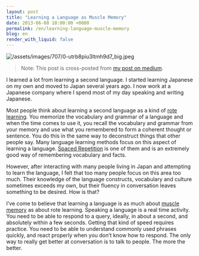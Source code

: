 ```yaml
---
layout: post
title: "Learning a Language as Muscle Memory"
date: 2013-06-08 10:00:00 +0000
permalink: /en/learning-language-muscle-memory
blog: en
render_with_liquid: false
---
```


<img alt="/assets/images/707/0-utrb8piu3ltmh9d7_big.jpeg" class="align-center" src="https://storage.googleapis.com/static.ianlewis.org/prod/img/707/0-utrb8piu3ltmh9d7_big.jpeg">

> Note: This post is cross-posted from [my post on medium](https://medium.com/what-i-learned-today/16332f7c7666).

I learned a lot from learning a second language. I started learning Japanese on my own and moved to Japan several years ago. I now work at a Japanese company where I spend most of my day speaking and writing Japanese.

Most people think about learning a second language as a kind of [rote learning](http://en.wikipedia.org/wiki/Rote_learning). You memorize the vocabulary and grammar of a language and when the time comes to use it, you recall the vocabulary and grammar from your memory and use what you remembered to form a coherent thought or sentence. You do this in the same way to deconstruct things that other people say. Many language learning methods focus on this aspect of learning a language. [Spaced Repetition](http://en.wikipedia.org/wiki/Spaced_repetition) is one of them and is an extremely good way of remembering vocabulary and facts.

However, after interacting with many people living in Japan and attempting to learn the language, I felt that too many people focus on this area too much. Their knowledge of the language constructs, vocabulary and culture sometimes exceeds my own, but their fluency in conversation leaves something to be desired. How is that?

I’ve come to believe that learning a language is as much about [muscle memory](http://en.wikipedia.org/wiki/Muscle_memory) as about rote learning. Speaking a language is a real time activity. You need to be able to respond to a query, ideally, in about a second, and absolutely within a few seconds. Getting that kind of speed requires practice. You need to be able to understand commonly used phrases quickly, and react properly when you don’t know how to respond. The only way to really get better at conversation is to talk to people. The more the better.

